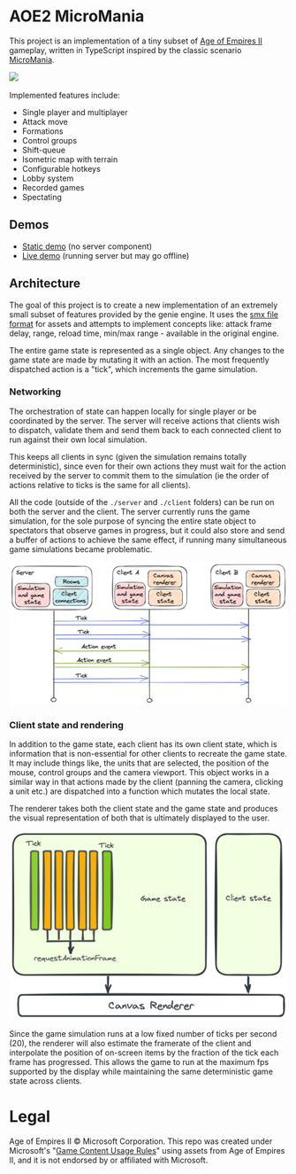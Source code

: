 # AOE2 MicroMania

This project is an implementation of a tiny subset of [Age of Empires II](https://en.wikipedia.org/wiki/Age_of_Empires_II) gameplay, written in TypeScript
inspired by the classic scenario [MicroMania](https://www.voobly.com/gamemods/mod/475/MicroMania).

![](docs/demo.gif)

Implemented features include:

* Single player and multiplayer
* Attack move
* Formations
* Control groups
* Shift-queue
* Isometric map with terrain
* Configurable hotkeys
* Lobby system
* Recorded games
* Spectating

## Demos

* [Static demo](https://sam152.github.io/aoe2-micromania) (no server component)
* [Live demo](https://main-bvxea6i-5gx6ejvclv6ua.au.platformsh.site/) (running server but may go offline)

## Architecture

The goal of this project is to create a new implementation of an extremely small subset
of features provided by the genie engine. It uses the [smx file format](https://github.com/Sam152/genie-smx)
for assets and attempts to implement concepts like: attack frame delay, range, reload time, min/max range -
available in the original engine.

The entire game state is represented as a single object. Any changes to the game state are made by mutating it
with an action. The most frequently dispatched action is a "tick", which increments the game simulation.

### Networking

The orchestration of state can happen locally for single player or be coordinated by the server. The server
will receive actions that clients wish to dispatch, validate them and send them back to each connected client
to run against their own local simulation.

This keeps all clients in sync (given the simulation remains totally deterministic), since even for their own actions
they must wait for the action received by the server to commit them to the simulation (ie the order of actions
relative to ticks is the same for all clients).

All the code (outside of the `./server` and `./client` folders) can be run on both the server and the
client. The server currently runs the game simulation, for the sole purpose of syncing the entire state 
object to spectators that observe games in progress, but it could also store and send a buffer of actions
to achieve the same effect, if running many simultaneous game simulations became problematic. 

![](docs/networking.png)

### Client state and rendering

In addition to the game state, each client has its own client state, which is information that is non-essential
for other clients to recreate the game state. It may include things like, the units that are selected, the position
of the mouse, control groups and the camera viewport. This object works in a similar way in that actions made by the client
(panning the camera, clicking a unit etc.) are dispatched into a function which mutates the local state.

The renderer takes both the client state and the game state and produces the visual representation of both
that is ultimately displayed to the user.

![](docs/rendering.png)

Since the game simulation runs at a low fixed number of ticks per second (20), the renderer will also estimate the
framerate of the client and interpolate the position of on-screen items by the fraction of the tick each frame has
progressed. This allows the game to run at the maximum fps supported by the display while maintaining the same deterministic
game state across clients.


# Legal

Age of Empires II © Microsoft Corporation. This repo was created under Microsoft's "[Game Content Usage Rules](https://www.xbox.com/en-us/developers/rules)" using assets from Age of Empires II, and it is not endorsed by or affiliated with Microsoft.  

